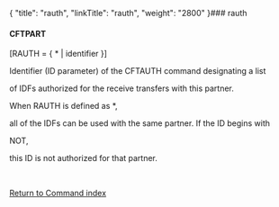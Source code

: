 {
    "title": "rauth",
    "linkTitle": "rauth",
    "weight": "2800"
}### <span id="rauth"></span>rauth

#### CFTPART

\[RAUTH = { \* | identifier }\]

Identifier (ID parameter) of the CFTAUTH command designating a list
of IDFs authorized for the receive transfers with this partner.

When RAUTH is defined as \*,
all of the IDFs can be used with the same partner. If the ID begins with
NOT,
this ID is not authorized for that partner.

 

[Return to Command index](../../)

